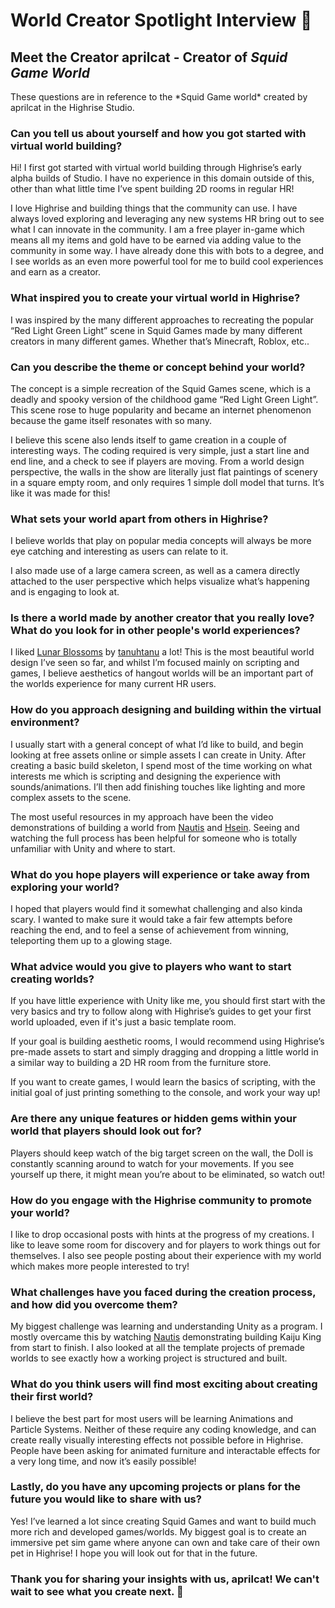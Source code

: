 # World Creator Spotlight Interview 🌟

## Meet the Creator aprilcat - Creator of *Squid Game World*

<Note type="info">
These questions are in reference to the *Squid Game world* created by aprilcat in the Highrise Studio.
</Note>

### Can you tell us about yourself and how you got started with virtual world building?

Hi! I first got started with virtual world building through Highrise’s early alpha builds of Studio. I have no experience in this domain outside of this, other than what little time I’ve spent building 2D rooms in regular HR!

I love Highrise and building things that the community can use. I have always loved exploring and leveraging any new systems HR bring out to see what I can innovate in the community. I am a free player in-game which means all my items and gold have to be earned via adding value to the community in some way. I have already done this with bots to a degree, and I see worlds as an even more powerful tool for me to build cool experiences and earn as a creator.

### What inspired you to create your virtual world in Highrise?

I was inspired by the many different approaches to recreating the popular “Red Light Green Light” scene in Squid Games made by many different creators in many different games. Whether that’s Minecraft, Roblox, etc..

### Can you describe the theme or concept behind your world?

The concept is a simple recreation of the Squid Games scene, which is a deadly and spooky version of the childhood game “Red Light Green Light”. This scene rose to huge popularity and became an internet phenomenon because the game itself resonates with so many.

I believe this scene also lends itself to game creation in a couple of interesting ways. The coding required is very simple, just a start line and end line, and a check to see if players are moving. From a world design perspective, the walls in the show are literally just flat paintings of scenery in a square empty room, and only requires 1 simple doll model that turns. It’s like it was made for this!

### What sets your world apart from others in Highrise?

I believe worlds that play on popular media concepts will always be more eye catching and interesting as users can relate to it.

I also made use of a large camera screen, as well as a camera directly attached to the user perspective which helps visualize what’s happening and is engaging to look at.

### Is there a world made by another creator that you really love? What do you look for in other people's world experiences?

I liked [Lunar Blossoms](https://high.rs/world?id=66216d2cd3b91f38532f1e1f) by [tanuhtanu](https://highrise.game/profile/tanuhtanu) a lot! This is the most beautiful world design I’ve seen so far, and whilst I’m focused mainly on scripting and games, I believe aesthetics of hangout worlds will be an important part of the worlds experience for many current HR users.

### How do you approach designing and building within the virtual environment?

I usually start with a general concept of what I’d like to build, and begin looking at free assets online or simple assets I can create in Unity. After creating a basic build skeleton, I spend most of the time working on what interests me which is scripting and designing the experience with sounds/animations. I’ll then add finishing touches like lighting and more complex assets to the scene.

The most useful resources in my approach have been the video demonstrations of building a world from [Nautis](https://highrise.game/profile/NautisShadrick) and [Hsein](https://highrise.game/profile/ihsein). Seeing and watching the full process has been helpful for someone who is totally unfamiliar with Unity and where to start.

### What do you hope players will experience or take away from exploring your world?

I hoped that players would find it somewhat challenging and also kinda scary. I wanted to make sure it would take a fair few attempts before reaching the end, and to feel a sense of achievement from winning, teleporting them up to a glowing stage.

### What advice would you give to players who want to start creating worlds?

If you have little experience with Unity like me, you should first start with the very basics and try to follow along with Highrise’s guides to get your first world uploaded, even if it's just a basic template room. 

If your goal is building aesthetic rooms, I would recommend using Highrise’s pre-made assets to start and simply dragging and dropping a little world in a similar way to building a 2D HR room from the furniture store. 

If you want to create games, I would learn the basics of scripting, with the initial goal of just printing something to the console, and work your way up!

### Are there any unique features or hidden gems within your world that players should look out for?

Players should keep watch of the big target screen on the wall, the Doll is constantly scanning around to watch for your movements. If you see yourself up there, it might mean you’re about to be eliminated, so watch out!

### How do you engage with the Highrise community to promote your world?

I like to drop occasional posts with hints at the progress of my creations. I like to leave some room for discovery and for players to work things out for themselves. I also see people posting about their experience with my world which makes more people interested to try!

### What challenges have you faced during the creation process, and how did you overcome them?

My biggest challenge was learning and understanding Unity as a program. I mostly overcame this by watching [Nautis](https://highrise.game/profile/NautisShadrick) demonstrating building Kaiju King from start to finish. I also looked at all the template projects of premade worlds to see exactly how a working project is structured and built.

### What do you think users will find most exciting about creating their first world?

I believe the best part for most users will be learning Animations and Particle Systems. Neither of these require any coding knowledge, and can create really visually interesting effects not possible before in Highrise. People have been asking for animated furniture and interactable effects for a very long time, and now it’s easily possible! 

### Lastly, do you have any upcoming projects or plans for the future you would like to share with us?

Yes! I’ve learned a lot since creating Squid Games and want to build much more rich and developed games/worlds. My biggest goal is to create an immersive pet sim game where anyone can own and take care of their own pet in Highrise! I hope you will look out for that in the future.


### Thank you for sharing your insights with us, aprilcat! We can't wait to see what you create next. 🌟
